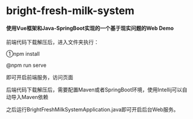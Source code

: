 # bright-fresh-milk-system
#### 使用Vue框架和Java-SpringBoot实现的一个基于现实问题的Web Demo

前端代码下载解压后，进入文件夹执行：

①npm install

@npm run serve

即可开启前端服务，访问页面

后端代码下载解压后，需要配置Maven或者SpringBoot环境，使用Intellij可以自动导入Maven依赖

之后运行BrightFreshMilkSystemApplication.java即可开启后台Web服务。